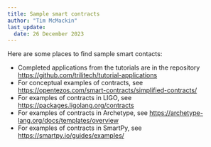 ```yaml
---
title: Sample smart contracts
author: "Tim McMackin"
last_update:
  date: 26 December 2023
---
```


Here are some places to find sample smart contacts:

- Completed applications from the tutorials are in the repository https://github.com/trilitech/tutorial-applications
- For conceptual examples of contracts, see https://opentezos.com/smart-contracts/simplified-contracts/
- For examples of contracts in LIGO, see https://packages.ligolang.org/contracts
- For examples of contracts in Archetype, see https://archetype-lang.org/docs/templates/overview
- For examples of contracts in SmartPy, see https://smartpy.io/guides/examples/

